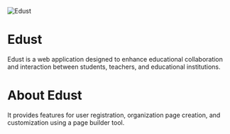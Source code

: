 ![Edust](https://res.cloudinary.com/dbaa3pxau/image/upload/v1725846914/logo_lvcnbc.jpg)

# Edust

Edust is a web application designed to enhance educational collaboration and interaction between students, teachers, and educational institutions.

# About Edust

It provides features for user registration, organization page creation, and customization using a page builder tool.
